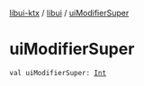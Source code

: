[libui-ktx](../index.md) / [libui](index.md) / [uiModifierSuper](./ui-modifier-super.md)

# uiModifierSuper

`val uiModifierSuper: `[`Int`](https://kotlinlang.org/api/latest/jvm/stdlib/kotlin/-int/index.html)